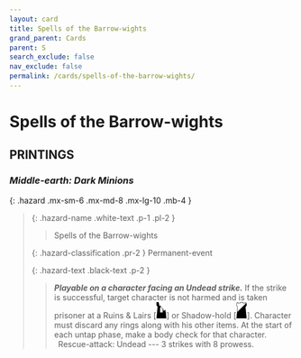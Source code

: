 ```yaml
---
layout: card
title: Spells of the Barrow-wights
grand_parent: Cards
parent: S
search_exclude: false
nav_exclude: false
permalink: /cards/spells-of-the-barrow-wights/
---
```


# Spells of the Barrow-wights


## PRINTINGS


### _Middle-earth: Dark Minions_

{: .hazard .mx-sm-6 .mx-md-8 .mx-lg-10 .mb-4 }
> {: .hazard-name .white-text .p-1 .pl-2 }
> > <div class="hazard-mp"></div>
> > <div class="card-name">Spells of the Barrow-wights</div>
>
> {: .hazard-classification .pr-2 }
> Permanent-event
>
> {: .hazard-text .black-text .p-2 }
> > ***Playable on a character facing an Undead strike.*** If the strike is successful, target character is not harmed and is taken prisoner at a Ruins & Lairs <nobr>[<img src="/assets/images/ruinlair.svg">]</nobr> or Shadow-hold <nobr>[<img src="/assets/images/shadow-hold.svg">]</nobr>. Character must discard any rings along with his other items. At the start of each untap phase, make a body check for that character. <br>&ensp;Rescue-attack: Undead --- 3 strikes with 8 prowess.  
>


